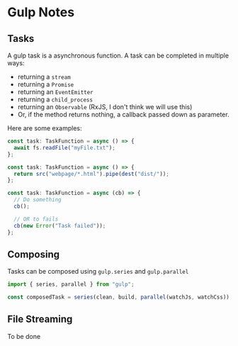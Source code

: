 # Gulp Notes

## Tasks

A gulp task is a asynchronous function. A task can be completed in multiple
ways:

- returning a `stream`
- returning a `Promise`
- returning an `EventEmitter`
- returning a `child_process`
- returning an `Observable` (RxJS, I don't think we will use this)
- Or, if the method returns nothing, a callback passed down as parameter.

Here are some examples:

```ts
const task: TaskFunction = async () => {
  await fs.readFile("myFile.txt");
};

const task: TaskFunction = async () => {
  return src("webpage/*.html").pipe(dest("dist/"));
};

const task: TaskFunction = async (cb) => {
  // Do something
  cb();

  // OR to fails
  cb(new Error("Task failed"));
};
```

## Composing

Tasks can be composed using `gulp.series` and `gulp.parallel`

```ts
import { series, parallel } from "gulp";

const composedTask = series(clean, build, parallel(watchJs, watchCss));
```

## File Streaming

To be done
